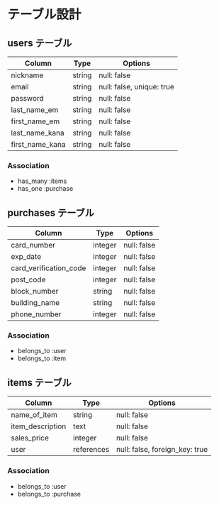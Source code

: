 # テーブル設計

## users テーブル

| Column          | Type    | Options     |
| --------------- | ------  | ----------- |
| nickname        | string  | null: false |
| email           | string  | null: false, unique: true |
| password        | string  | null: false |
| last_name_em    | string  | null: false |
| first_name_em   | string  | null: false |
| last_name_kana  | string  | null: false |
| first_name_kana | string  | null: false |

### Association

- has_many :items
- has_one :purchase

## purchases テーブル

| Column                 | Type    | Options     |
| ---------------------- | ------- | ----------- |
| card_number            | integer | null: false |
| exp_date               | integer | null: false |
| card_verification_code | integer | null: false |
| post_code              | integer | null: false |
| block_number           | string  | null: false |
| building_name          | string  | null: false |
| phone_number           | integer | null: false |

### Association

- belongs_to :user
- belongs_to :item

## items テーブル

| Column           | Type       | Options                        |
| ---------------- | ---------- | ------------------------------ |
| name_of_item     | string     | null: false                    |
| item_description | text       | null: false                    |
| sales_price      | integer    | null: false                    |
| user             | references | null: false, foreign_key: true |

### Association

- belongs_to :user
- belongs_to :purchase